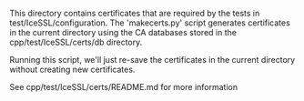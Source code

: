 This directory contains certificates that are required by the tests in
test/IceSSL/configuration. The 'makecerts.py' script generates
certificates in the current directory using the CA databases stored in
the cpp/test/IceSSL/certs/db directory.

Running this script, we'll just re-save the certificates in the
current directory without creating new certificates.

See cpp/test/IceSSL/certs/README.md for more information
